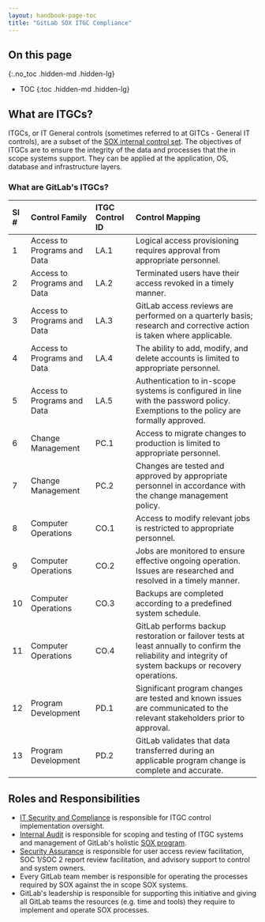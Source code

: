 ```yaml
---
layout: handbook-page-toc
title: "GitLab SOX ITGC Compliance"
---
```


## On this page
{:.no_toc .hidden-md .hidden-lg}

- TOC
{:toc .hidden-md .hidden-lg}

## What are ITGCs?

ITGCs, or IT General controls (sometimes referred to at GITCs - General IT controls), are a subset of the [SOX internal control set](https://internal-handbook.gitlab.io/finance/sox-internal-controls/). The objectives of ITGCs are to ensure the integrity of the data and processes that the in scope systems support. They can be applied at the application, OS, database and infrastructure layers. 

### What are GitLab's ITGCs?

|**Sl #**|**Control Family**|**ITGC Control ID**|**Control Mapping**
|:-|:--|:-|:-|
|1|Access to Programs and Data|LA.1|Logical access provisioning requires approval from appropriate personnel.
|2|Access to Programs and Data|LA.2|Terminated users have their access revoked in a timely manner.
|3|Access to Programs and Data|LA.3|GitLab access reviews are performed on a quarterly basis; research and corrective action is taken where applicable.
|4|Access to Programs and Data|LA.4|The ability to add, modify, and delete accounts is limited to appropriate personnel.
|5|Access to Programs and Data|LA.5|Authentication to in-scope systems is configured in line with the password policy. Exemptions to the policy are formally approved.
|6|Change Management|PC.1|Access to migrate changes to production is limited to appropriate personnel.
|7|Change Management|PC.2|Changes are tested and approved by appropriate personnel in accordance with the change management policy.
|8|Computer Operations|CO.1|Access to modify relevant jobs is restricted to appropriate personnel.
|9|Computer Operations|CO.2|Jobs are monitored to ensure effective ongoing operation. Issues are researched and resolved in a timely manner.
|10|Computer Operations|CO.3|Backups are completed according to a predefined system schedule.
|11|Computer Operations|CO.4|GitLab performs backup restoration or failover tests at least annually to confirm the reliability and integrity of system backups or recovery operations.
|12|Program Development|PD.1|Significant program changes are tested and known issues are communicated to the relevant stakeholders prior to approval.
|13|Program Development|PD.2|GitLab validates that data transferred during an applicable program change is complete and accurate.

## Roles and Responsibilities 

* [IT Security and Compliance](https://about.gitlab.com/handbook/business-technology/it-compliance/) is responsible for ITGC control implementation oversight. 
* [Internal Audit](https://about.gitlab.com/handbook/internal-audit/) is responsible for scoping and testing of ITGC systems and management of GitLab's holistic [SOX program](https://about.gitlab.com/handbook/internal-audit/sarbanes-oxley/).
* [Security Assurance](https://about.gitlab.com/handbook/engineering/security/security-assurance/) is responsible for user access review facilitation, SOC 1/SOC 2 report review facilitation, and advisory support to control and system owners. 
* Every GitLab team member is responsible for operating the processes required by SOX against the in scope SOX systems.
* GitLab's leadership is responsible for supporting this initiative and giving all GitLab teams the resources (e.g. time and tools) they require to implement and operate SOX processes. 
